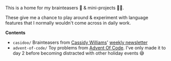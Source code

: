 This is a home for my brainteasers 🧠 & mini-projects 👨‍💻.  

These give me a chance to play around & experiment with language features that I normally wouldn't come across in daily work.

**Contents**  
- `casidoo/` Brainteasers from [Cassidy Williams](https://cassidoo.co/)' [weekly newsletter](https://cassidoo.co/newsletter/)  
- `advent-of-code/` Toy problems from [Advent Of Code](https://adventofcode.com/). I've only made it to day 2 before becoming distracted with other holiday events 😅
